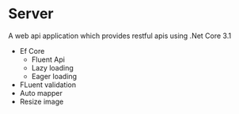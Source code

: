 # Server
A web api application which provides restful apis using .Net Core 3.1
  - Ef Core
    - Fluent Api
    - Lazy loading
    - Eager loading
  - FLuent validation
  - Auto mapper
  - Resize image
  
